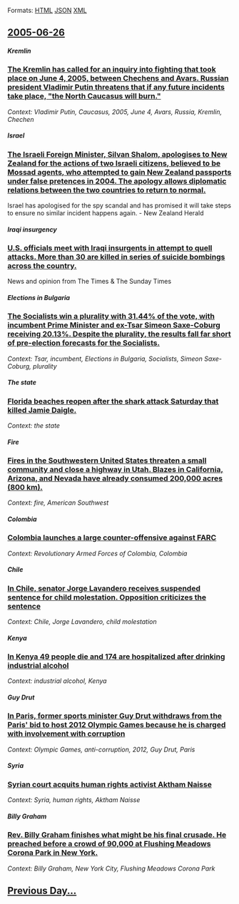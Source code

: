 
Formats: [HTML](2005/06/26/index.html)  [JSON](2005/06/26/index.json)  [XML](2005/06/26/index.xml)  

## [2005-06-26](/news/2005/06/26/index.md)

##### Kremlin
### [ The Kremlin has called for an inquiry into fighting that took place on June 4, 2005, between Chechens and Avars. Russian president Vladimir Putin threatens that if any future incidents take place, "the North Caucasus will burn." ](/news/2005/06/26/the-kremlin-has-called-for-an-inquiry-into-fighting-that-took-place-on-june-4-2005-between-chechens-and-avars-russian-president-vladimir.md)
_Context: Vladimir Putin, Caucasus, 2005, June 4, Avars, Russia, Kremlin, Chechen_

##### Israel
### [ The Israeli Foreign Minister, Silvan Shalom, apologises to New Zealand for the actions of two Israeli citizens, believed to be Mossad agents, who attempted to gain New Zealand passports under false pretences in 2004. The apology allows diplomatic relations between the two countries to return to normal. ](/news/2005/06/26/the-israeli-foreign-minister-silvan-shalom-apologises-to-new-zealand-for-the-actions-of-two-israeli-citizens-believed-to-be-mossad-agent.md)
Israel has apologised for the spy scandal and has promised it will take steps to ensure no similar incident happens again. - New Zealand Herald

##### Iraqi insurgency
### [ U.S. officials meet with Iraqi insurgents in attempt to quell attacks. More than 30 are killed in series of suicide bombings across the country. ](/news/2005/06/26/u-s-officials-meet-with-iraqi-insurgents-in-attempt-to-quell-attacks-more-than-30-are-killed-in-series-of-suicide-bombings-across-the-cou.md)
News and opinion from The Times &amp; The Sunday Times

##### Elections in Bulgaria
### [ The Socialists win a plurality with 31.44% of the vote, with incumbent Prime Minister and ex-Tsar Simeon Saxe-Coburg receiving 20.13%. Despite the plurality, the results fall far short of pre-election forecasts for the Socialists. ](/news/2005/06/26/the-socialists-win-a-plurality-with-31-44-of-the-vote-with-incumbent-prime-minister-and-ex-tsar-simeon-saxe-coburg-receiving-20-13-desp.md)
_Context: Tsar, incumbent, Elections in Bulgaria, Socialists, Simeon Saxe-Coburg, plurality_

##### The state
### [ Florida beaches reopen after the shark attack Saturday that killed Jamie Daigle. ](/news/2005/06/26/florida-beaches-reopen-after-the-shark-attack-saturday-that-killed-jamie-daigle.md)
_Context: the state_

##### Fire
### [ Fires in the Southwestern United States threaten a small community and close a highway in Utah. Blazes in California, Arizona, and Nevada have already consumed 200,000 acres (800 km). ](/news/2005/06/26/fires-in-the-southwestern-united-states-threaten-a-small-community-and-close-a-highway-in-utah-blazes-in-california-arizona-and-nevada-h.md)
_Context: fire, American Southwest_

##### Colombia
### [ Colombia launches a large counter-offensive against FARC ](/news/2005/06/26/colombia-launches-a-large-counter-offensive-against-farc.md)
_Context: Revolutionary Armed Forces of Colombia, Colombia_

##### Chile
### [ In Chile, senator Jorge Lavandero receives suspended sentence for child molestation. Opposition criticizes the sentence ](/news/2005/06/26/in-chile-senator-jorge-lavandero-receives-suspended-sentence-for-child-molestation-opposition-criticizes-the-sentence.md)
_Context: Chile, Jorge Lavandero, child molestation_

##### Kenya
### [ In Kenya 49 people die and 174 are hospitalized after drinking industrial alcohol ](/news/2005/06/26/in-kenya-49-people-die-and-174-are-hospitalized-after-drinking-industrial-alcohol.md)
_Context: industrial alcohol, Kenya_

##### Guy Drut
### [ In Paris, former sports minister Guy Drut withdraws from the Paris' bid to host 2012 Olympic Games because he is charged with involvement with corruption ](/news/2005/06/26/in-paris-former-sports-minister-guy-drut-withdraws-from-the-paris-bid-to-host-2012-olympic-games-because-he-is-charged-with-involvement-w.md)
_Context: Olympic Games, anti-corruption, 2012, Guy Drut, Paris_

##### Syria
### [ Syrian court acquits human rights activist Aktham Naisse ](/news/2005/06/26/syrian-court-acquits-human-rights-activist-aktham-naisse.md)
_Context: Syria, human rights, Aktham Naisse_

##### Billy Graham
### [ Rev. Billy Graham finishes what might be his final crusade. He preached before a crowd of 90,000 at Flushing Meadows Corona Park in New York. ](/news/2005/06/26/rev-billy-graham-finishes-what-might-be-his-final-crusade-he-preached-before-a-crowd-of-90-000-at-flushing-meadows-corona-park-in-new-yor.md)
_Context: Billy Graham, New York City, Flushing Meadows Corona Park_

## [Previous Day...](/news/2005/06/25/index.md)

